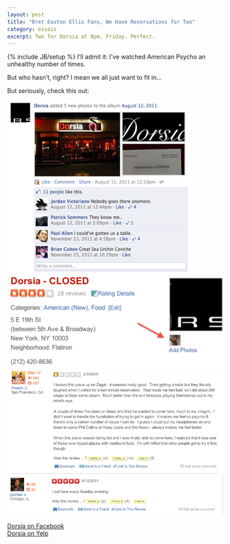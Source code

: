 ```yaml
---
layout: post
title: "Bret Easton Ellis Fans, We Have Reservations for Two"
category: essais
excerpt: Two for Dorsia at 9pm, Friday. Perfect.  
---
```

{% include JB/setup %}
I’ll admit it: I’ve watched American Psycho an unhealthy number of times.  

But who hasn’t, right? I mean we all just want to fit in...   

But seriously, check this out:  

![Dorsia Facebook](/assets/images/dorsia-facebook.png)  
![Dorsia Facebook](/assets/images/dorsia-yelp-main.png)  
![Dorsia Facebook](/assets/images/dorsia-yelp-comment.png)  
![Dorsia Facebook](/assets/images/dorsia-yelp-comment2.png)  

[Dorsia on Facebook](http://www.facebook.com/pages/Dorsia/55984183346)  
[Dorsia on Yelp](http://www.yelp.com/biz/dorsia-new-york)  

<a href="https://plus.google.com/+VincentBarr0?rel=author"></a>